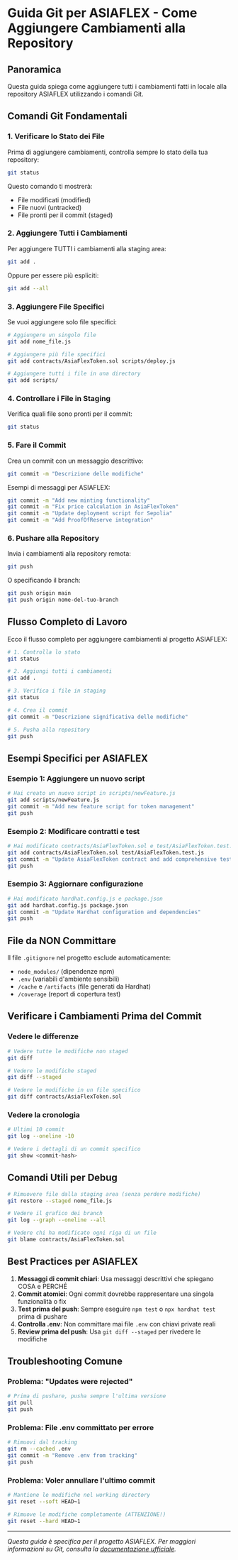 # Guida Git per ASIAFLEX - Come Aggiungere Cambiamenti alla Repository

## Panoramica
Questa guida spiega come aggiungere tutti i cambiamenti fatti in locale alla repository ASIAFLEX utilizzando i comandi Git.

## Comandi Git Fondamentali

### 1. Verificare lo Stato dei File

Prima di aggiungere cambiamenti, controlla sempre lo stato della tua repository:

```bash
git status
```

Questo comando ti mostrerà:
- File modificati (modified)
- File nuovi (untracked)
- File pronti per il commit (staged)

### 2. Aggiungere Tutti i Cambiamenti

Per aggiungere TUTTI i cambiamenti alla staging area:

```bash
git add .
```

Oppure per essere più espliciti:

```bash
git add --all
```

### 3. Aggiungere File Specifici

Se vuoi aggiungere solo file specifici:

```bash
# Aggiungere un singolo file
git add nome_file.js

# Aggiungere più file specifici
git add contracts/AsiaFlexToken.sol scripts/deploy.js

# Aggiungere tutti i file in una directory
git add scripts/
```

### 4. Controllare i File in Staging

Verifica quali file sono pronti per il commit:

```bash
git status
```

### 5. Fare il Commit

Crea un commit con un messaggio descrittivo:

```bash
git commit -m "Descrizione delle modifiche"
```

Esempi di messaggi per ASIAFLEX:
```bash
git commit -m "Add new minting functionality"
git commit -m "Fix price calculation in AsiaFlexToken"
git commit -m "Update deployment script for Sepolia"
git commit -m "Add ProofOfReserve integration"
```

### 6. Pushare alla Repository

Invia i cambiamenti alla repository remota:

```bash
git push
```

O specificando il branch:

```bash
git push origin main
git push origin nome-del-tuo-branch
```

## Flusso Completo di Lavoro

Ecco il flusso completo per aggiungere cambiamenti al progetto ASIAFLEX:

```bash
# 1. Controlla lo stato
git status

# 2. Aggiungi tutti i cambiamenti
git add .

# 3. Verifica i file in staging
git status

# 4. Crea il commit
git commit -m "Descrizione significativa delle modifiche"

# 5. Pusha alla repository
git push
```

## Esempi Specifici per ASIAFLEX

### Esempio 1: Aggiungere un nuovo script
```bash
# Hai creato un nuovo script in scripts/newFeature.js
git add scripts/newFeature.js
git commit -m "Add new feature script for token management"
git push
```

### Esempio 2: Modificare contratti e test
```bash
# Hai modificato contracts/AsiaFlexToken.sol e test/AsiaFlexToken.test.js
git add contracts/AsiaFlexToken.sol test/AsiaFlexToken.test.js
git commit -m "Update AsiaFlexToken contract and add comprehensive tests"
git push
```

### Esempio 3: Aggiornare configurazione
```bash
# Hai modificato hardhat.config.js e package.json
git add hardhat.config.js package.json
git commit -m "Update Hardhat configuration and dependencies"
git push
```

## File da NON Committare

Il file `.gitignore` nel progetto esclude automaticamente:
- `node_modules/` (dipendenze npm)
- `.env` (variabili d'ambiente sensibili)
- `/cache` e `/artifacts` (file generati da Hardhat)
- `/coverage` (report di copertura test)

## Verificare i Cambiamenti Prima del Commit

### Vedere le differenze
```bash
# Vedere tutte le modifiche non staged
git diff

# Vedere le modifiche staged
git diff --staged

# Vedere le modifiche in un file specifico
git diff contracts/AsiaFlexToken.sol
```

### Vedere la cronologia
```bash
# Ultimi 10 commit
git log --oneline -10

# Vedere i dettagli di un commit specifico
git show <commit-hash>
```

## Comandi Utili per Debug

```bash
# Rimuovere file dalla staging area (senza perdere modifiche)
git restore --staged nome_file.js

# Vedere il grafico dei branch
git log --graph --oneline --all

# Vedere chi ha modificato ogni riga di un file
git blame contracts/AsiaFlexToken.sol
```

## Best Practices per ASIAFLEX

1. **Messaggi di commit chiari**: Usa messaggi descrittivi che spiegano COSA e PERCHÉ
2. **Commit atomici**: Ogni commit dovrebbe rappresentare una singola funzionalità o fix
3. **Test prima del push**: Sempre eseguire `npm test` o `npx hardhat test` prima di pushare
4. **Controlla .env**: Non committare mai file `.env` con chiavi private reali
5. **Review prima del push**: Usa `git diff --staged` per rivedere le modifiche

## Troubleshooting Comune

### Problema: "Updates were rejected"
```bash
# Prima di pushare, pusha sempre l'ultima versione
git pull
git push
```

### Problema: File .env committato per errore
```bash
# Rimuovi dal tracking
git rm --cached .env
git commit -m "Remove .env from tracking"
git push
```

### Problema: Voler annullare l'ultimo commit
```bash
# Mantiene le modifiche nel working directory
git reset --soft HEAD~1

# Rimuove le modifiche completamente (ATTENZIONE!)
git reset --hard HEAD~1
```

---

*Questa guida è specifica per il progetto ASIAFLEX. Per maggiori informazioni su Git, consulta la [documentazione ufficiale](https://git-scm.com/doc).*